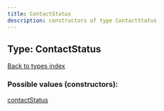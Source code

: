 ```yaml
---
title: ContactStatus
description: constructors of type ContactStatus
---
```

## Type: ContactStatus  
[Back to types index](index.md)



### Possible values (constructors):

[contactStatus](../constructors/contactStatus.md)  

